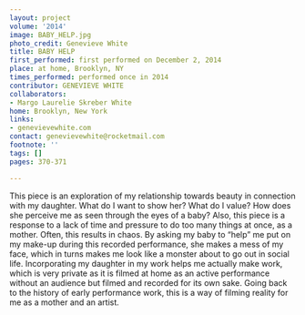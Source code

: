 ```yaml
---
layout: project
volume: '2014'
image: BABY_HELP.jpg
photo_credit: Genevieve White
title: BABY HELP
first_performed: first performed on December 2, 2014
place: at home, Brooklyn, NY
times_performed: performed once in 2014
contributor: GENEVIEVE WHITE
collaborators:
- Margo Laurelie Skreber White
home: Brooklyn, New York
links:
- genevievewhite.com
contact: genevievewhite@rocketmail.com
footnote: ''
tags: []
pages: 370-371

---
```


This piece is an exploration of my relationship towards beauty in connection with my daughter. What do I want to show her? What do I value? How does she perceive me as seen through the eyes of a baby? Also, this piece is a response to a lack of time and pressure to do too many things at once, as a mother. Often, this results in chaos. By asking my baby to “help” me put on my make-up during this recorded performance, she makes a mess of my face, which in turns makes me look like a monster about to go out in social life. Incorporating my daughter in my work helps me actually make work, which is very private as it is filmed at home as an active performance without an audience but filmed and recorded for its own sake. Going back to the history of early performance work, this is a way of filming reality for me as a mother and an artist.
